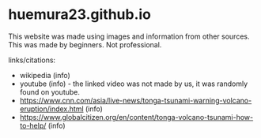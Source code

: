 # huemura23.github.io

This website was made using images and information from other sources.
This was made by beginners. Not professional.

links/citations:
- wikipedia (info)
- youtube (info) - the linked video was not made by us, it was randomly found on youtube.
- https://www.cnn.com/asia/live-news/tonga-tsunami-warning-volcano-eruption/index.html (info)
- https://www.globalcitizen.org/en/content/tonga-volcano-tsunami-how-to-help/ (info)
